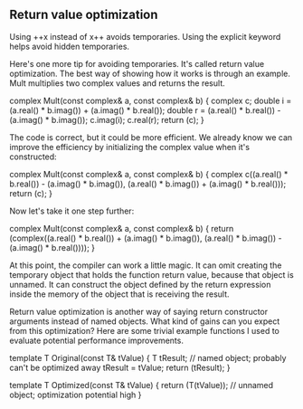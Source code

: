 ## Return value optimization

Using ++x instead of x++ avoids temporaries. Using the explicit keyword helps avoid hidden temporaries.

Here's one more tip for avoiding temporaries. It's called return value optimization. The best way of showing how it works is through an example. Mult multiplies two complex values and returns the result.

complex<double> Mult(const complex<double>& a, const complex<double>& b)
    {
    complex<double> c;
    double i = (a.real() * b.imag()) + (a.imag() * b.real());
    double r = (a.real() * b.real()) - (a.imag() * b.imag());
    c.imag(i);
    c.real(r);
    return (c);
    }

The code is correct, but it could be more efficient. We already know we can improve the efficiency by initializing the complex value when it's constructed:

complex<double> Mult(const complex<double>& a, const complex<double>& b)
    {
    complex<double> c((a.real() * b.real()) - (a.imag() * b.imag()), 
	              (a.real() * b.imag()) + (a.imag() * b.real()));
    return (c);
    }

Now let's take it one step further:

complex<double> Mult(const complex<double>& a, const complex<double>& b)
    {
    return (complex<double>((a.real() * b.real()) + (a.imag() * b.imag()), 
	                    (a.real() * b.imag()) - (a.imag() * b.real())));
    }

At this point, the compiler can work a little magic. It can omit creating the temporary object that holds the function return value, because that object is unnamed. It can construct the object defined by the return expression inside the memory of the object that is receiving the result.

Return value optimization is another way of saying return constructor arguments instead of named objects. What kind of gains can you expect from this optimization? Here are some trivial example functions I used to evaluate potential performance improvements.

template <class T> T Original(const T& tValue)
    {
    T tResult; // named object; probably can't be optimized away
    tResult = tValue;
    return (tResult);
    }

template <class T> T Optimized(const T& tValue)
    {
    return (T(tValue)); // unnamed object; optimization potential high
    }




